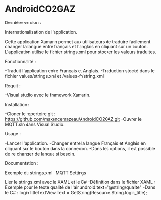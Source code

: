 # AndroidCO2GAZ

Dernière version : 

Internationalisation de l'application.

Cette application Xamarin permet aux utilisateurs de traduire facilement changer la langue entre français et l'anglais en cliquant 
sur un bouton. 
L'application utilise le fichier strings.xml pour stocker les valeurs traduites.

Fonctionnalité : 

  -Traduit l'application entre Français et Anglais.
  -Traduction stocké dans le fichier values/strings.xml et /values-fr/string.xml

Requit : 

  -Visual studio avec le framework Xamarin.

Installation : 

  -Cloner le repertoire git : https://github.com/maxencemazeau/AndroidCO2GAZ.git
  -Ouvrer le MQTT.sln dans Visual Studio.

Usage :

  -Lancer l'application.
  -Changer entre la langue Français et Anglais en cliquant sur le bouton dans la connexion.
  -Dans les options, il est possible de re changer de langue si besoin.
  
Documentation : 

  Exemple du strings.xml : 
    <resources> 
      <string name="app_name">MQTT</string> 
      <string name="action_settings">Settings</string> 
    <resources>
      
  Lier le strings.xml avec le XAML et le C#
  -Définition dans le fichier XAML : 
    Exemple pour le texte qualité de l'air
    android:text="@string/qualite"
  -Dans le C# :
    loginTitleTextView.Text = GetString(Resource.String.login_title); 
